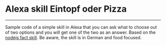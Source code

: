 # Alexa skill Eintopf oder Pizza

---

Sample code of a simple skill in Alexa that you can ask what to choose out of two options and you will get one of the two as an answer. Based on the [nodejs fact skill]. Be aware, the skill is in German and food focused.

[nodejs fact skill]: https://github.com/alexa/skill-sample-nodejs-fact
